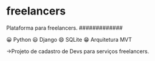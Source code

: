 # freelancers
Plataforma para freelancers.
#############


😀 Python
😃 Django
😄 SQLite
😁 Arquitetura MVT

->Projeto de cadastro de Devs para serviços freelancers.
